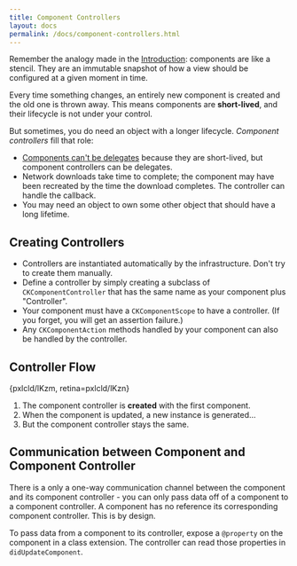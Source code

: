 ```yaml
---
title: Component Controllers
layout: docs
permalink: /docs/component-controllers.html
---
```


Remember the analogy made in the [Introduction](introduction.html): components are like a stencil. They are an immutable snapshot of how a view should be configured at a given moment in time.

Every time something changes, an entirely new component is created and the old one is thrown away. This means components are **short-lived**, and their lifecycle is not under your control.

But sometimes, you do need an object with a longer lifecycle. *Component controllers* fill that role:

- [Components can't be delegates](components-cant-be-delegates.html) because they are short-lived, but component controllers can be delegates.
- Network downloads take time to complete; the component may have been recreated by the time the download completes. The controller can handle the callback.
- You may need an object to own some other object that should have a long lifetime.

## Creating Controllers 

- Controllers are instantiated automatically by the infrastructure. Don't try to create them manually.
- Define a controller by simply creating a subclass of `CKComponentController` that has the same name as your component plus "Controller".
- Your component must have a `CKComponentScope` to have a controller. (If you forget, you will get an assertion failure.)
- Any `CKComponentAction` methods handled by your component can also be handled by the controller.

## Controller Flow 

{pxlcld/lKzm, retina=pxlcld/lKzn}

1. The component controller is **created** with the first component.
2. When the component is updated, a new instance is generated…
3. But the component controller stays the same.

## Communication between Component and Component Controller  

There is a only a one-way communication channel between the component and its component controller - you can only pass data off of a component to a component controller. A component has no reference its corresponding component controller. This is by design. 

To pass data from a component to its controller, expose a `@property` on the component in a class extension. The controller can read those properties in `didUpdateComponent`.
